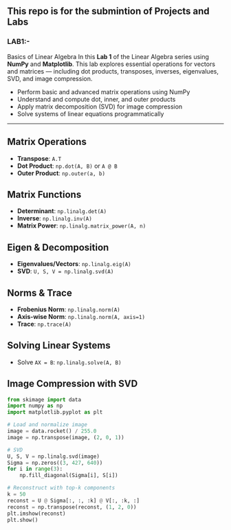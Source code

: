 ## This repo is for the submintion of Projects and Labs
### LAB1:- 
Basics of Linear Algebra
In this **Lab 1** of the Linear Algebra series using **NumPy** and **Matplotlib**. This lab explores essential operations for vectors and matrices — including dot products, transposes, inverses, eigenvalues, SVD, and image compression.

- Perform basic and advanced matrix operations using NumPy
- Understand and compute dot, inner, and outer products
- Apply matrix decomposition (SVD) for image compression
- Solve systems of linear equations programmatically

---

## Matrix Operations
- **Transpose**: `A.T`
- **Dot Product**: `np.dot(A, B)` or `A @ B`
- **Outer Product**: `np.outer(a, b)`

## Matrix Functions
- **Determinant**: `np.linalg.det(A)`
- **Inverse**: `np.linalg.inv(A)`
- **Matrix Power**: `np.linalg.matrix_power(A, n)`

## Eigen & Decomposition
- **Eigenvalues/Vectors**: `np.linalg.eig(A)`
- **SVD**: `U, S, V = np.linalg.svd(A)`

## Norms & Trace
- **Frobenius Norm**: `np.linalg.norm(A)`
- **Axis-wise Norm**: `np.linalg.norm(A, axis=1)`
- **Trace**: `np.trace(A)`

## Solving Linear Systems
- Solve `AX = B`: `np.linalg.solve(A, B)`

## Image Compression with SVD
```python
from skimage import data
import numpy as np
import matplotlib.pyplot as plt

# Load and normalize image
image = data.rocket() / 255.0
image = np.transpose(image, (2, 0, 1))

# SVD
U, S, V = np.linalg.svd(image)
Sigma = np.zeros((3, 427, 640))
for i in range(3):
    np.fill_diagonal(Sigma[i], S[i])

# Reconstruct with top-k components
k = 50
reconst = U @ Sigma[:, :, :k] @ V[:, :k, :]
reconst = np.transpose(reconst, (1, 2, 0))
plt.imshow(reconst)
plt.show()
